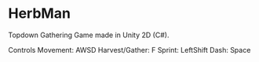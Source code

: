 # HerbMan
Topdown Gathering Game made in Unity 2D (C#).

Controls
Movement: AWSD
Harvest/Gather: F
Sprint: LeftShift
Dash: Space
